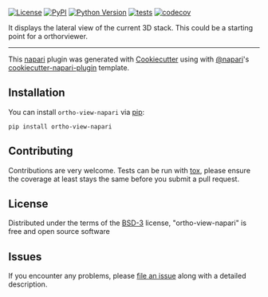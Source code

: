 
[![License](https://img.shields.io/pypi/l/ortho-view-napari.svg?color=green)](https://github.com/JoOkuma/ortho-view-napari/raw/master/LICENSE)
[![PyPI](https://img.shields.io/pypi/v/ortho-view-napari.svg?color=green)](https://pypi.org/project/ortho-view-napari)
[![Python Version](https://img.shields.io/pypi/pyversions/ortho-view-napari.svg?color=green)](https://python.org)
[![tests](https://github.com/JoOkuma/ortho-view-napari/workflows/tests/badge.svg)](https://github.com/JoOkuma/ortho-view-napari/actions)
[![codecov](https://codecov.io/gh/JoOkuma/ortho-view-napari/branch/master/graph/badge.svg)](https://codecov.io/gh/JoOkuma/ortho-view-napari)

It displays the lateral view of the current 3D stack. This could be a starting point for a orthorviewer.

----------------------------------

This [napari] plugin was generated with [Cookiecutter] using with [@napari]'s [cookiecutter-napari-plugin] template.

<!--
Don't miss the full getting started guide to set up your new package:
https://github.com/napari/cookiecutter-napari-plugin#getting-started

and review the napari docs for plugin developers:
https://napari.org/docs/plugins/index.html
-->

## Installation

You can install `ortho-view-napari` via [pip]:

    pip install ortho-view-napari

## Contributing

Contributions are very welcome. Tests can be run with [tox], please ensure
the coverage at least stays the same before you submit a pull request.

## License

Distributed under the terms of the [BSD-3] license,
"ortho-view-napari" is free and open source software

## Issues

If you encounter any problems, please [file an issue] along with a detailed description.

[napari]: https://github.com/napari/napari
[Cookiecutter]: https://github.com/audreyr/cookiecutter
[@napari]: https://github.com/napari
[MIT]: http://opensource.org/licenses/MIT
[BSD-3]: http://opensource.org/licenses/BSD-3-Clause
[GNU GPL v3.0]: http://www.gnu.org/licenses/gpl-3.0.txt
[GNU LGPL v3.0]: http://www.gnu.org/licenses/lgpl-3.0.txt
[Apache Software License 2.0]: http://www.apache.org/licenses/LICENSE-2.0
[Mozilla Public License 2.0]: https://www.mozilla.org/media/MPL/2.0/index.txt
[cookiecutter-napari-plugin]: https://github.com/napari/cookiecutter-napari-plugin
[file an issue]: https://github.com/JoOkuma/ortho-view-napari/issues
[napari]: https://github.com/napari/napari
[tox]: https://tox.readthedocs.io/en/latest/
[pip]: https://pypi.org/project/pip/
[PyPI]: https://pypi.org/


